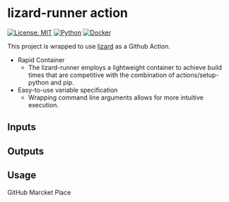 # lizard-runner action

[![License: MIT](https://img.shields.io/badge/License-MIT-yellow.svg)](https://github.com/Uno-Takashi/lizard-runner/blob/main/LICENSE)
[![Python](https://img.shields.io/badge/Python-F9DC3E.svg?logo=python&style=flat)](https://www.python.org/)
[![Docker](https://img.shields.io/badge/-Docker-EEE.svg?logo=docker&style=flat)](https://www.docker.com/)

This project is wrapped to use [lizard](http://www.lizard.ws/) as a Github Action.

- Rapid Container
  - The lizard-runner employs a lightweight container to achieve build times that are competitive with the combination of actions/setup-python and pip.
- Easy-to-use variable specification
  - Wrapping command line arguments allows for more intuitive execution.

## Inputs

## Outputs

## Usage

GitHub Marcket Place
